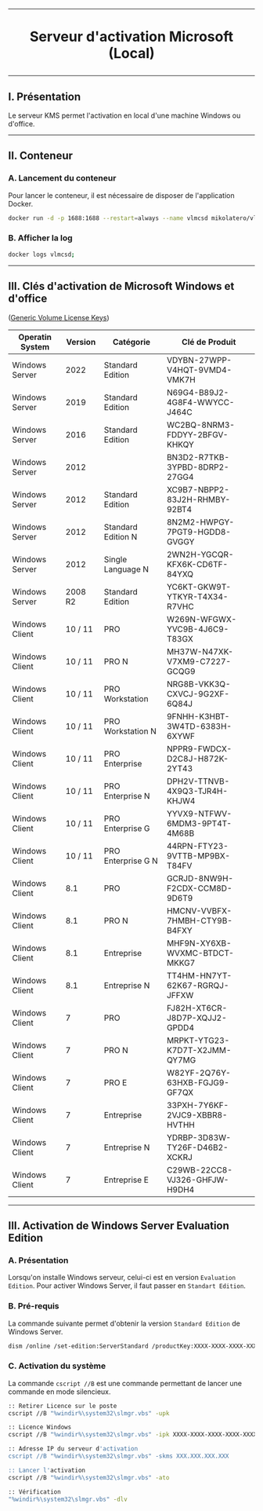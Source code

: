 ----------------------------------------------------------------------------------------------------------------------------------------------------------
# <p align='center'> Serveur d'activation Microsoft (Local) </p>

----------------------------------------------------------------------------------------------------------------------------------------------------------
## I. Présentation
Le serveur KMS permet l'activation en local d'une machine Windows ou d'office.

----------------------------------------------------------------------------------------------------------------------------------------------------------
## II. Conteneur
### A. Lancement du conteneur
Pour lancer le conteneur, il est nécessaire de disposer de l'application Docker.
```bash
docker run -d -p 1688:1688 --restart=always --name vlmcsd mikolatero/vlmcsd;
```
### B. Afficher la log
```bash
docker logs vlmcsd;
```

----------------------------------------------------------------------------------------------------------------------------------------------------------
## III. Clés d'activation de Microsoft Windows et d'office

([Generic Volume License Keys](https://learn.microsoft.com/en-us/windows-server/get-started/kms-client-activation-keys))

| Operatin System  | Version | Catégorie          | Clé de Produit                |  
| ---------------- | ------- | ------------------ | ----------------------------- |
| Windows Server   | 2022    | Standard Edition   | VDYBN-27WPP-V4HQT-9VMD4-VMK7H |
| Windows Server   | 2019    | Standard Edition   | N69G4-B89J2-4G8F4-WWYCC-J464C |
| Windows Server   | 2016    | Standard Edition   | WC2BQ-8NRM3-FDDYY-2BFGV-KHKQY |
| Windows Server   | 2012    |                    | BN3D2-R7TKB-3YPBD-8DRP2-27GG4 |
| Windows Server   | 2012    | Standard Edition   | XC9B7-NBPP2-83J2H-RHMBY-92BT4 |
| Windows Server   | 2012    | Standard Edition N | 8N2M2-HWPGY-7PGT9-HGDD8-GVGGY |
| Windows Server   | 2012    | Single Language  N | 2WN2H-YGCQR-KFX6K-CD6TF-84YXQ |
| Windows Server   | 2008 R2 | Standard Edition   | YC6KT-GKW9T-YTKYR-T4X34-R7VHC |
| Windows Client   | 10 / 11 | PRO                | W269N-WFGWX-YVC9B-4J6C9-T83GX |
| Windows Client   | 10 / 11 | PRO N              | MH37W-N47XK-V7XM9-C7227-GCQG9 |
| Windows Client   | 10 / 11 | PRO Workstation    | NRG8B-VKK3Q-CXVCJ-9G2XF-6Q84J |
| Windows Client   | 10 / 11 | PRO Workstation N  | 9FNHH-K3HBT-3W4TD-6383H-6XYWF |
| Windows Client   | 10 / 11 | PRO Enterprise     | NPPR9-FWDCX-D2C8J-H872K-2YT43 |
| Windows Client   | 10 / 11 | PRO Enterprise N   | DPH2V-TTNVB-4X9Q3-TJR4H-KHJW4 |
| Windows Client   | 10 / 11 | PRO Enterprise G   | YYVX9-NTFWV-6MDM3-9PT4T-4M68B |
| Windows Client   | 10 / 11 | PRO Enterprise G N | 44RPN-FTY23-9VTTB-MP9BX-T84FV |
| Windows Client   | 8.1     | PRO                | GCRJD-8NW9H-F2CDX-CCM8D-9D6T9 |
| Windows Client   | 8.1     | PRO N              | HMCNV-VVBFX-7HMBH-CTY9B-B4FXY |
| Windows Client   | 8.1     | Entreprise         | MHF9N-XY6XB-WVXMC-BTDCT-MKKG7 |
| Windows Client   | 8.1     | Entreprise N       | TT4HM-HN7YT-62K67-RGRQJ-JFFXW |
| Windows Client   | 7       | PRO                | FJ82H-XT6CR-J8D7P-XQJJ2-GPDD4 |
| Windows Client   | 7       | PRO N              | MRPKT-YTG23-K7D7T-X2JMM-QY7MG |
| Windows Client   | 7       | PRO E              | W82YF-2Q76Y-63HXB-FGJG9-GF7QX |
| Windows Client   | 7       | Entreprise         | 33PXH-7Y6KF-2VJC9-XBBR8-HVTHH |
| Windows Client   | 7       | Entreprise N       | YDRBP-3D83W-TY26F-D46B2-XCKRJ |
| Windows Client   | 7       | Entreprise E       | C29WB-22CC8-VJ326-GHFJW-H9DH4 |

----------------------------------------------------------------------------------------------------------------------------------------------------------
## III. Activation de Windows Server Evaluation Edition
### A. Présentation
Lorsqu'on installe Windows serveur, celui-ci est en version `Evaluation Edition`. Pour activer Windows Server, il faut passer en `Standart Edition`.

### B. Pré-requis
La commande suivante permet d'obtenir la version `Standard Edition` de Windows Server.
```bash
dism /online /set-edition:ServerStandard /productKey:XXXX-XXXX-XXXX-XXXX-XXXX /accepteula
```

### C. Activation du système
La commande `cscript //B` est une commande permettant de lancer une commande en mode silencieux.
```bash
:: Retirer Licence sur le poste
cscript //B "%windir%\system32\slmgr.vbs" -upk

:: Licence Windows
cscript //B "%windir%\system32\slmgr.vbs" -ipk XXXX-XXXX-XXXX-XXXX-XXXX

:: Adresse IP du serveur d'activation
cscript //B "%windir%\system32\slmgr.vbs" -skms XXX.XXX.XXX.XXX

:: Lancer l'activation
cscript //B "%windir%\system32\slmgr.vbs" -ato

:: Vérification
"%windir%\system32\slmgr.vbs" -dlv
```
